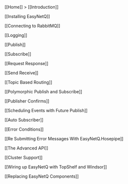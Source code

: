 [[Home]] > [[Introduction]]

[[Installing EasyNetQ]]

[[Connecting to RabbitMQ]]

[[Logging]]

[[Publish]]

[[Subscribe]]

[[Request Response]]

[[Send Receive]]

[[Topic Based Routing]]

[[Polymorphic Publish and Subscribe]]

[[Publisher Confirms]]

[[Scheduling Events with Future Publish]]

[[Auto Subscriber]]

[[Error Conditions]]

[[Re Submitting Error Messages With EasyNetQ.Hosepipe]]

[[The Advanced API]]

[[Cluster Support]]

[[Wiring up EasyNetQ with TopShelf and Windsor]]

[[Replacing EasyNetQ Components]]